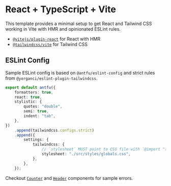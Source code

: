 # React + TypeScript + Vite

This template provides a minimal setup to get React and Tailwind CSS working in Vite with HMR and opinionated ESLint rules.

- [`@vitejs/plugin-react`](https://github.com/vitejs/vite-plugin-react/blob/main/packages/plugin-react) for React with HMR
- [`@tailwindcss/vite`](https://github.com/tailwindlabs/tailwindcss/tree/main/packages/%40tailwindcss-vite) for Tailwind CSS

## ESLint Config

Sample ESLint config is based on `@antfu/eslint-config` and strict rules from `@yorganci/eslint-plugin-tailwindcss`.

```ts
export default antfu({
	formatters: true,
	react: true,
	stylistic: {
		quotes: "double",
		semi: true,
		indent: "tab",
	},
})
	.append(tailwindcss.configs.strict)
	.append({
		settings: {
			tailwindcss: {
				// `stylesheet` MUST point to CSS file with `@import "tailwindcss"` call
				stylesheet: "./src/styles/globals.css",
			},
		},
	});
```

Checkout [`Counter`](./src/components/counter.tsx) and [`Header`](./src/components/header.tsx) components for sample errors.
